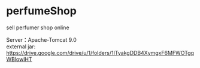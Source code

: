# perfumeShop
sell perfumer shop online

Server：Apache-Tomcat 9.0 <br>
external jar: https://drive.google.com/drive/u/1/folders/1ITyakgDDB4XymgxF6MFWOTgqWBlowlHT <br>
